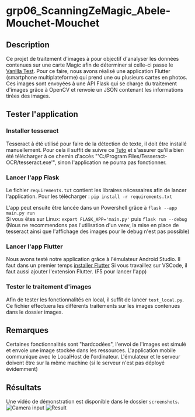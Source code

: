 # grp06_ScanningZeMagic_Abele-Mouchet-Mouchet

## Description
Ce projet de traitement d'images à pour objectif d'analyser les données contenues sur une carte Magic afin de déterminer si celle-ci passe le [Vanilla Test](https://mtg.fandom.com/wiki/Vanilla). Pour ce faire, nous avons réalisé une application Flutter (smartphone multiplateforme) qui prend une ou plusieurs cartes en photos. Ces images sont envoyées à une API Flask qui se charge du traitement d'images grâce à OpenCV et renvoie un JSON contenant les informations tirées des images.

## Tester l'application
### Installer tesseract
Tesseract à été utilisé pour faire de la détection de texte, il doit être installé manuellement.
Pour cela il suffit de suivre ce [Tuto](https://stackoverflow.com/questions/50951955/pytesseract-tesseractnotfound-error-tesseract-is-not-installed-or-its-not-i) et s'assurer qu'il a bien été télécharger à ce chemin d'accès "'C:/Program Files/Tesseract-OCR/tesseract.exe'", sinon l'application ne pourra pas fonctionner.
### Lancer l'app Flask
Le fichier `requirements.txt` contient les libraires nécessaires afin de lancer l'application. 
Pour les télécharger : `pip install -r requirements.txt`

L'app peut ensuite être lancée dans un Powershell grâce à `flask --app main.py run`    
Si vous êtes sur Linux: `export FLASK_APP='main.py'` puis `flask run --debug`
(Nous ne recommendons pas l'utilisation d'un venv, la mise en place de tesseract ainsi que l'affichage des images pour le debug n'est pas possible)

### Lancer l'app Flutter
Nous avons testé notre application grâce à l'émulateur Android Studio.
Il faut dans un premier temps [installer Flutter](https://docs.flutter.dev/get-started/install/windows)
Si vous travaillez sur VSCode, il faut aussi ajouter l'extension Flutter. (F5 pour lancer l'app)

### Tester le traitement d'images
Afin de tester les fonctionnalités en local, il suffit de lancer `test_local.py`. Ce fichier effectuera les différents traitements sur les images contenues dans le dossier images.

## Remarques
Certaines fonctionnalités sont "hardcodées", l'envoi de l'images est simulé et envoie une image stockée dans les ressources. 
L'application mobile communique avec le LocalHost de l'ordinateur. 
L'émulateur et le serveur doivent être sur la même machine (si le serveur n'est pas déployé évidemment)

## Résultats
Une vidéo de démonstration est disponible dans le dossier `screenshots`.
![Camera input](./screenshots/img_display.png)
![Result](./screenshots/result.png)

